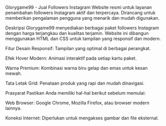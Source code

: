 Glorygame99 - Jual Followers Instagram
Website resmi untuk layanan penambahan followers Instagram aktif dan terpercaya. Dirancang untuk memberikan pengalaman pengguna yang menarik dan mudah digunakan.

Deskripsi
Glorygame99 menyediakan berbagai paket followers Instagram dengan harga terjangkau dan kualitas terjamin. Website ini dibangun menggunakan HTML dan CSS untuk tampilan yang responsif dan modern.

Fitur
Desain Responsif: Tampilan yang optimal di berbagai perangkat.

Efek Hover Modern: Animasi interaktif pada setiap kartu paket.

Warna Premium: Kombinasi warna biru gelap dan emas untuk kesan mewah.

Tata Letak Grid: Penataan produk yang rapi dan mudah dinavigasi.

Prasyarat
Pastikan Anda memiliki hal-hal berikut sebelum memulai:

Web Browser: Google Chrome, Mozilla Firefox, atau browser modern lainnya.

Koneksi Internet: Diperlukan untuk mengakses gambar dan file eksternal.
